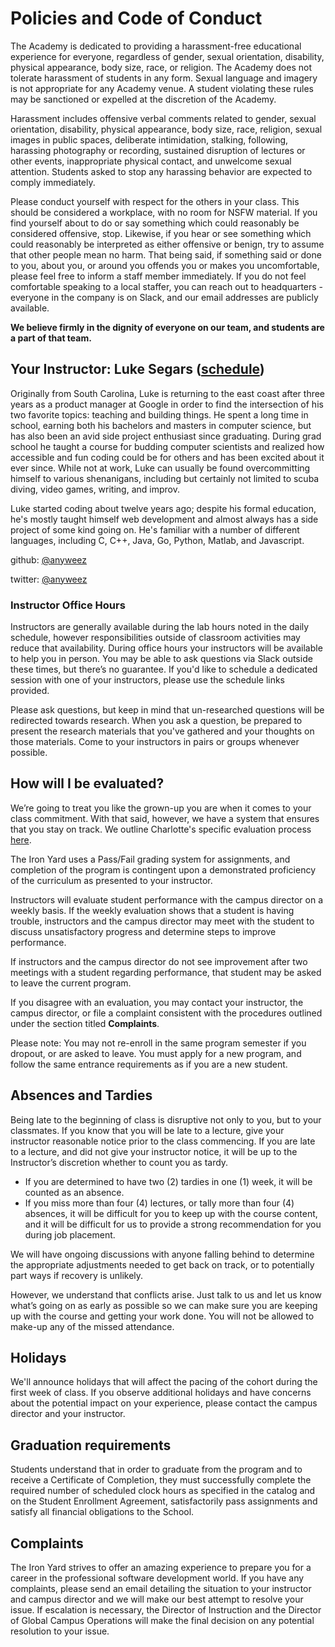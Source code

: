 # Policies and Code of Conduct
The Academy is dedicated to providing a harassment-free educational experience for everyone, regardless of gender, sexual orientation, disability, physical appearance, body size, race, or religion. The Academy does not tolerate harassment of students in any form. Sexual language and imagery is not appropriate for any Academy venue. A student violating these rules may be sanctioned or expelled at the discretion of the Academy.

Harassment includes offensive verbal comments related to gender, sexual orientation, disability, physical appearance, body size, race, religion, sexual images in public spaces, deliberate intimidation, stalking, following, harassing photography or recording, sustained disruption of lectures or other events, inappropriate physical contact, and unwelcome sexual attention. Students asked to stop any harassing behavior are expected to comply immediately.

Please conduct yourself with respect for the others in your class. This should be considered a workplace, with no room for NSFW material. If you find yourself about to do or say something which could reasonably be considered offensive, stop. Likewise, if you hear or see something which could reasonably be interpreted as either offensive or benign, try to assume that other people mean no harm. That being said, if something said or done to you, about you, or around you offends you or makes you uncomfortable, please feel free to inform a staff member immediately. If you do not feel comfortable speaking to a local staffer, you can reach out to headquarters - everyone in the company is on Slack, and our email addresses are publicly available.

**We believe firmly in the dignity of everyone on our team, and students are a part of that team.**

## Your Instructor: Luke Segars ([schedule](https://calendly.com/luke-segars/discuss))

Originally from South Carolina, Luke is returning to the east coast after three years as a product manager at Google in order to find the intersection of his two favorite topics: teaching and building things. He spent a long time in school, earning both his bachelors and masters in computer science, but has also been an avid side project enthusiast since graduating. During grad school he taught a course for budding computer scientists and realized how accessible and fun coding could be for others and has been excited about it ever since. While not at work, Luke can usually be found overcommitting himself to various shenanigans, including but certainly not limited to scuba diving, video games, writing, and improv.

Luke started coding about twelve years ago; despite his formal education, he's mostly taught himself web development and almost always has a side project of some kind going on. He's familiar with a number of different languages, including C, C++, Java, Go, Python, Matlab, and Javascript.

github: [@anyweez](https://github.com/anyweez)

twitter: [@anyweez](https://twitter.com/anyweez)

### Instructor Office Hours
Instructors are generally available during the lab hours noted in the daily schedule, however responsibilities outside of classroom activities may reduce that availability. During office hours your instructors will be available to help you in person. You may be able to ask questions via Slack outside these times, but there’s no guarantee. If you'd like to schedule a dedicated session with one of your instructors, please use the schedule links provided.

Please ask questions, but keep in mind that un-researched questions will be redirected towards research. When you ask a question, be prepared to present the research materials that you've gathered and your thoughts on those materials. Come to your instructors in pairs or groups whenever possible.

## How will I be evaluated?
We’re going to treat you like the grown-up you are when it comes to your class commitment. With that said, however, we have a system that ensures that you stay on track. We outline Charlotte's specific evaluation process [here](https://github.com/TIY-Charlotte-Frontend-Engineering/curriculum/blob/new-readme/GETTING-STARTED.md#assignments).

The Iron Yard uses a Pass/Fail grading system for assignments, and completion of the program is contingent upon a demonstrated proficiency of the curriculum as presented to your instructor.

Instructors will evaluate student performance with the campus director on a weekly basis. If the weekly evaluation shows that a student is having trouble, instructors and the campus director may meet with the student to discuss unsatisfactory progress and determine steps to improve performance.

If instructors and the campus director do not see improvement after two meetings with a student regarding performance, that student may be asked to leave the current program.

If you disagree with an evaluation, you may contact your instructor, the campus director, or file a complaint consistent with the procedures outlined under the section titled **Complaints**.

Please note: You may not re-enroll in the same program semester if you dropout, or are asked to leave. You must apply for a new program, and follow the same entrance requirements as if you are a new student.

## Absences and Tardies

Being late to the beginning of class is disruptive not only to you, but to your classmates. If you know that you will be late to a lecture, give your instructor reasonable notice prior to the class commencing. If you are late to a lecture, and did not give your instructor notice, it will be up to the Instructor’s discretion whether to count you as tardy.

- If you are determined to have two (2) tardies in one (1) week, it will be counted as an absence.
- If you miss more than four (4) lectures, or tally more than four (4) absences, it will be difficult for you to keep up with the course content, and it will be difficult for us to provide a strong recommendation for you during job placement.

We will have ongoing discussions with anyone falling behind to determine the appropriate adjustments needed to get back on track, or to potentially part ways if recovery is unlikely.

However, we understand that conflicts arise. Just talk to us and let us know what’s going on as early as possible so we can make sure you are keeping up with the course and getting your work done. You will not be allowed to make-up any of the missed attendance.

## Holidays

We'll announce holidays that will affect the pacing of the cohort during the first week of class. If you observe additional holidays and have concerns about the potential impact on your experience, please contact the campus director and your instructor.

## Graduation requirements

Students understand that in order to graduate from the program and to receive a Certificate of Completion, they must successfully complete the required number of scheduled clock hours as specified in the catalog and on the Student Enrollment Agreement, satisfactorily pass assignments and satisfy all financial obligations to the School.

## Complaints

The Iron Yard strives to offer an amazing experience to prepare you for a career in the professional software development world. If you have any complaints, please send an email detailing the situation to your instructor and campus director and we will make our best attempt to resolve your issue. If escalation is necessary, the Director of Instruction and the Director of Global Campus Operations will make the final decision on any potential resolution to your issue.